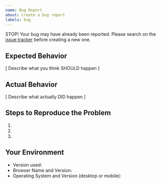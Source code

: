 ```yaml
---
name: Bug Report
about: Create a bug report
labels: bug
---
```


STOP! Your bug may have already been reported. Please search on the [issue tracker](https://github.com/pointybeard/symext_ExtensionTemplate/issues) before creating a new one.

## Expected Behavior

[ Describe what you think SHOULD happen ]

## Actual Behavior

[ Describe what actually DID happen ]

## Steps to Reproduce the Problem

1.
2.
3.

## Your Environment

<!--- Include as many relevant details about the environment you experienced the bug in -->

* Version used:
* Browser Name and Version:
* Operating System and Version (desktop or mobile):
